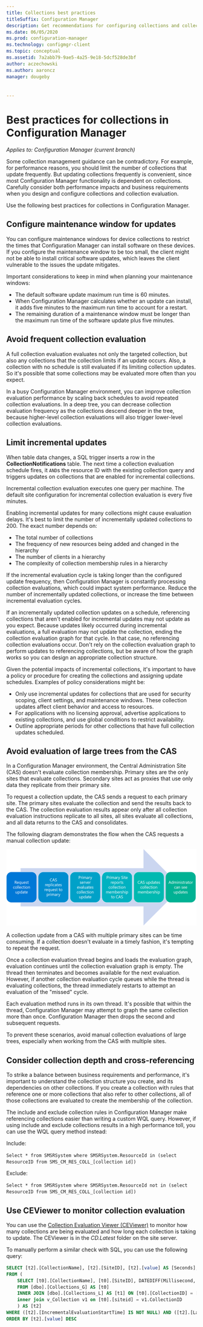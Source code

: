 ```yaml
---
title: Collections best practices
titleSuffix: Configuration Manager
description: Get recommendations for configuring collections and collection evaluation in Configuration Manager.
ms.date: 06/05/2020
ms.prod: configuration-manager
ms.technology: configmgr-client
ms.topic: conceptual
ms.assetid: 7a2abb79-9ae5-4a25-9e18-5dcf528de3bf
author: aczechowski
ms.author: aaroncz
manager: dougeby


---
```


# Best practices for collections in Configuration Manager

*Applies to: Configuration Manager (current branch)*

Some collection management guidance can be contradictory. For example, for performance reasons, you should limit the number of collections that update frequently. But updating collections frequently is convenient, since most Configuration Manager functionality is dependent on collections. Carefully consider both performance impacts and business requirements when you design and configure collections and collection evaluation.

Use the following best practices for collections in Configuration Manager.  

## Configure maintenance window for updates

You can configure maintenance windows for device collections to restrict the times that Configuration Manager can install software on these devices. If you configure the maintenance window to be too small, the client might not be able to install critical software updates, which leaves the client vulnerable to the issues the update mitigates.

Important considerations to keep in mind when planning your maintenance windows:

- The default software update maximum run time is 60 minutes.
- When Configuration Manager calculates whether an update can install, it adds five minutes to the maximum run time to account for a restart.
- The remaining duration of a maintenance window must be longer than the maximum run time of the software update plus five minutes.

## Avoid frequent collection evaluation

A full collection evaluation evaluates not only the targeted collection, but also any collections that the collection limits if an update occurs. Also, a collection with no schedule is still evaluated if its limiting collection updates. So it's possible that some collections may be evaluated more often than you expect.

In a busy Configuration Manager environment, you can improve collection evaluation performance by scaling back schedules to avoid repeated collection evaluations. In a deep tree, you can decrease collection evaluation frequency as the collections descend deeper in the tree, because higher-level collection evaluations will also trigger lower-level collection evaluations.

## <a name="bkmk_incremental"></a> Limit incremental updates

When table data changes, a SQL trigger inserts a row in the **CollectionNotifications** table. The next time a collection evaluation schedule fires, it `AND`s the resource ID with the existing collection query and triggers updates on collections that are enabled for incremental collections.

Incremental collection evaluation executes one query per machine. The default site configuration for incremental collection evaluation is every five minutes.

Enabling incremental updates for many collections might cause evaluation delays. It's best to limit the number of incrementally updated collections to 200. The exact number depends on:

- The total number of collections
- The frequency of new resources being added and changed in the hierarchy
- The number of clients in a hierarchy
- The complexity of collection membership rules in a hierarchy

If the incremental evaluation cycle is taking longer than the configured update frequency, then Configuration Manager is constantly processing collection evaluations, which could impact system performance. Reduce the number of incrementally updated collections, or increase the time between incremental evaluation cycles.

If an incrementally updated collection updates on a schedule, referencing collections that aren't enabled for incremental updates may not update as you expect. Because updates likely occurred during incremental evaluations, a full evaluation may not update the collection, ending the collection evaluation graph for that cycle. In that case, no referencing collection evaluations occur. Don't rely on the collection evaluation graph to perform updates to referencing collections, but be aware of how the graph works so you can design an appropriate collection structure.

Given the potential impacts of incremental collections, it's important to have a policy or procedure for creating the collections and assigning update schedules. Examples of policy considerations might be:

- Only use incremental updates for collections that are used for security scoping, client settings, and maintenance windows. These collection updates affect client behavior and access to resources.
- For applications with no licensing approval, advertise applications to existing collections, and use global conditions to restrict availability.
- Outline appropriate periods for other collections that have full collection updates scheduled.

## Avoid evaluation of large trees from the CAS

In a Configuration Manager environment, the Central Administration Site (CAS) doesn't evaluate collection membership. Primary sites are the only sites that evaluate collections. Secondary sites act as proxies that use only data they replicate from their primary site.

To request a collection update, the CAS sends a request to each primary site. The primary sites evaluate the collection and send the results back to the CAS. The collection evaluation results appear only after all collection evaluation instructions replicate to all sites, all sites evaluate all collections, and all data returns to the CAS and consolidates.

The following diagram demonstrates the flow when the CAS requests a manual collection update:

![Manual collection update from a CAS](media/manual-collection-update-from-cas.png)

A collection update from a CAS with multiple primary sites can be time consuming. If a collection doesn't evaluate in a timely fashion, it's tempting to repeat the request.

Once a collection evaluation thread begins and loads the evaluation graph, evaluation continues until the collection evaluation graph is empty. The thread then terminates and becomes available for the next evaluation. However, if another collection evaluation cycle queues while the thread is evaluating collections, the thread immediately restarts to attempt an evaluation of the "missed" cycle.

Each evaluation method runs in its own thread. It's possible that within the thread, Configuration Manager may attempt to graph the same collection more than once. Configuration Manager then drops the second and subsequent requests.

To prevent these scenarios, avoid manual collection evaluations of large trees, especially when working from the CAS with multiple sites.

## Consider collection depth and cross-referencing

To strike a balance between business requirements and performance, it's important to understand the collection structure you create, and its dependencies on other collections. If you create a collection with rules that reference one or more collections that also refer to other collections, all of those collections are evaluated to create the membership of the collection.

The include and exclude collection rules in Configuration Manager make referencing collections easier than writing a custom WQL query. However, if using include and exclude collections results in a high performance toll, you can use the WQL query method instead:

Include:

`Select * from SMSRSystem where SMSRSystem.ResourceId in (select ResourceID from SMS_CM_RES_COLL_[collection id])`

Exclude:

`Select * from SMSRSystem where SMSRSystem.ResourceId not in (select ResourceID from SMS_CM_RES_COLL_[collection id])`

## Use CEViewer to monitor collection evaluation

You can use the [Collection Evaluation Viewer (CEViewer)](https://docs.microsoft.com/mem/configmgr/core/support/ceviewer) to monitor how many collections are being evaluated and how long each collection is taking to update. The CEViewer is in the *CD.Latest* folder on the site server.

To manually perform a similar check with SQL, you can use the following query:

```sql
SELECT [t2].[CollectionName], [t2].[SiteID], [t2].[value] AS [Seconds], [t2].[LastIncrementalRefreshTime], [t2].[IncrementalMemberChanges] AS [IncChanges], [t2].[LastMemberChangeTime] AS [MemberChangeTime]
FROM (
    SELECT [t0].[CollectionName], [t0].[SiteID], DATEDIFF(Millisecond, [t1].[IncrementalEvaluationStartTime], [t1].[LastIncrementalRefreshTime]) * 0.001 AS [value], [t1].[LastIncrementalRefreshTime], [t1].[IncrementalMemberChanges], [t1].[LastMemberChangeTime], [t1].[IncrementalEvaluationStartTime], v1.[RefreshType]
    FROM [dbo].[Collections_G] AS [t0]
    INNER JOIN [dbo].[Collections_L] AS [t1] ON [t0].[CollectionID] = [t1].[CollectionID]
    inner join v_Collection v1 on [t0].[siteid] = v1.CollectionID
    ) AS [t2]
WHERE ([t2].[IncrementalEvaluationStartTime] IS NOT NULL) AND ([t2].[LastIncrementalRefreshTime] IS NOT NULL) and (refreshtype='4' or refreshtype='6')
ORDER BY [t2].[value] DESC
```


